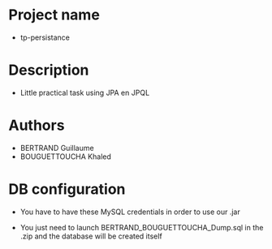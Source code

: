 # Project name
- tp-persistance

# Description
- Little practical task using JPA en JPQL

# Authors
- BERTRAND Guillaume
- BOUGUETTOUCHA Khaled

# DB configuration

- You have to have these MySQL credentials in order to use our .jar

- You just need to launch BERTRAND_BOUGUETTOUCHA_Dump.sql in the .zip and the database will be created itself
